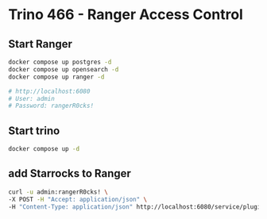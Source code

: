 # Trino 466 - Ranger Access Control

## Start Ranger

```bash
docker compose up postgres -d
docker compose up opensearch -d
docker compose up ranger -d

# http://localhost:6080
# User: admin
# Password: rangerR0cks!
```

## Start trino

```bash
docker compose up -d
```

## add Starrocks to Ranger

```bash
curl -u admin:rangerR0cks! \
-X POST -H "Accept: application/json" \
-H "Content-Type: application/json" http://localhost:6080/service/plugins/definitions -d@ranger-servicedef-starrocks.json
```
